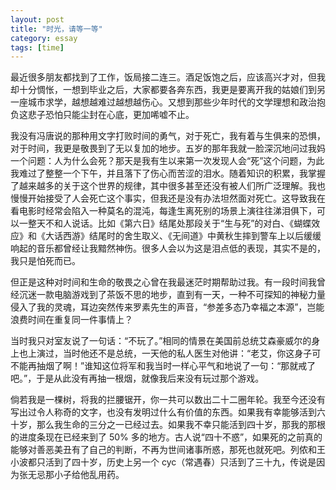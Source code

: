 ```yaml
---
layout: post
title: "时光，请等一等"
category: essay
tags: [time]
---
```



最近很多朋友都找到了工作，饭局接二连三。酒足饭饱之后，应该高兴才对，但我却十分惆怅，一想到毕业之后，大家都要各奔东西，我更是要离开我的姑娘们到另一座城市求学，越想越难过越想越伤心。又想到那些少年时代的文学理想和政治抱负这悲子恐怕只能尘封在心底，更加唏嘘不止。


我没有冯唐说的那种用文字打败时间的勇气，对于死亡，我有着与生俱来的恐惧，对于时间，我更是敬畏到了无以复加的地步。五岁的那年我就一脸深沉地问过我妈一个问题：人为什么会死？那天是我有生以来第一次发现人会“死”这个问题，为此我难过了整整一个下午，并且落下了伤心而苦涩的泪水。随着知识的积累，我掌握了越来越多的关于这个世界的规律，其中很多甚至还没有被人们所广泛理解。我也慢慢开始接受了人会死亡这个事实，但我还是没有办法坦然面对死亡。这导致我在看电影时经常会陷入一种莫名的混沌，每逢生离死别的场景上演往往涕泪俱下，可以一整天不和人说话。比如《第六日》结尾处那段关于“生与死”的对白、《蝴蝶效应》和《大话西游》结尾时的舍生取义、《无间道》中黄秋生摔到警车上以后缓缓响起的音乐都曾经让我黯然神伤。很多人会以为这是泪点低的表现，其实不是的，我只是怕死而已。


但正是这种对时间和生命的敬畏之心曾在我最迷茫时期帮助过我。有一段时间我曾经沉迷一款电脑游戏到了茶饭不思的地步，直到有一天，一种不可探知的神秘力量侵入了我的灵魂，耳边突然传来罗素先生的声音，“参差多态乃幸福之本源”，岂能浪费时间在重复同一件事情上？


当时我只对室友说了一句话：“不玩了。”相同的情景在美国前总统艾森豪威尔的身上也上演过，当时他还不是总统，一天他的私人医生对他讲：“老艾，你这身子可不能再抽烟了啊！”谁知这位将军和我当时一样心平气和地说了一句：“那就戒了吧。”，于是从此没有再抽一根烟，就像我后来没有玩过那个游戏。


倘若我是一棵树，将我的拦腰锯开，你一共可以数出二十二圈年轮。我至今还没有写出过令人称奇的文字，也没有发明过什么有价值的东西。如果我有幸能够活到六十岁，那么我生命的三分之一已经过去。如果我不幸只能活到四十岁，那我的那根的进度条现在已经来到了 50% 多的地方。古人说“四十不惑”，如果死的之前真的能够对善恶美丑有了自己的判断，不再为世间诸事所惑，那死也就死吧。列侬和王小波都只活到了四十岁，历史上另一个 cyc（常遇春）只活到了三十九，传说是因为张无忌那小子给他乱用药。

